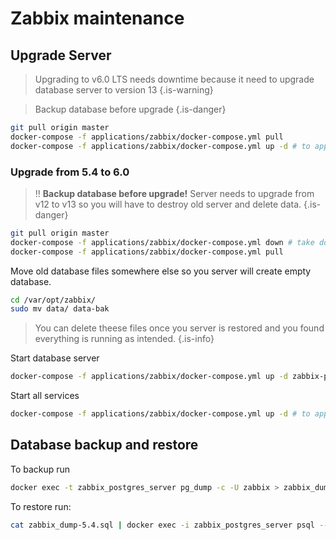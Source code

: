 # Zabbix maintenance

## Upgrade Server

> Upgrading to v6.0 LTS needs downtime because it need to upgrade database server to version 13
{.is-warning}

> Backup database before upgrade
{.is-danger}


```bash
git pull origin master
docker-compose -f applications/zabbix/docker-compose.yml pull
docker-compose -f applications/zabbix/docker-compose.yml up -d # to apply all changes
```

### Upgrade from 5.4 to 6.0

> ‼️ **Backup database before upgrade!** Server needs to upgrade from v12 to v13 so you will have to destroy old server and delete data.
{.is-danger}

```bash
git pull origin master
docker-compose -f applications/zabbix/docker-compose.yml down # take down all services
docker-compose -f applications/zabbix/docker-compose.yml pull
```

Move old database files somewhere else so you server will create empty database.

```bash
cd /var/opt/zabbix/
sudo mv data/ data-bak
```

> You can delete theese files once you server is restored and you found everything is running as intended.
{.is-info}


Start database server

```bash
docker-compose -f applications/zabbix/docker-compose.yml up -d zabbix-postgres-server
```

Start all services

```bash
docker-compose -f applications/zabbix/docker-compose.yml up -d # to apply all changes
```

## Database backup and restore

To backup run

```bash
docker exec -t zabbix_postgres_server pg_dump -c -U zabbix > zabbix_dump-5.4.sql zabbix
```

To restore run:

```bash
cat zabbix_dump-5.4.sql | docker exec -i zabbix_postgres_server psql --username zabbix zabbix
```